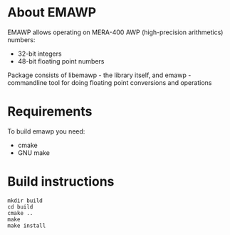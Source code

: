 
About EMAWP
==========================================================================

EMAWP allows operating on MERA-400 AWP (high-precision arithmetics) numbers:

* 32-bit integers
* 48-bit floating point numbers

Package consists of libemawp - the library itself, and emawp - commandline tool for doing
floating point conversions and operations

Requirements
==========================================================================

To build emawp you need:

* cmake
* GNU make

Build instructions
==========================================================================

```
mkdir build
cd build
cmake ..
make
make install
```

